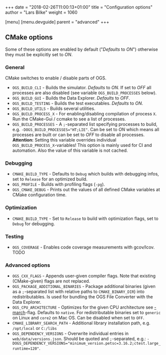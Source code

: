 +++
date = "2018-02-26T11:00:13+01:00"
title = "Configuration options"
author = "Lars Bilke"
weight = 1060

[menu]
  [menu.devguide]
    parent = "advanced"
+++

## CMake options

Some of these options are enabled by default ("*Defaults* to *ON*") otherwise they must be explicitly set to *ON*.

### General

CMake switches to enable / disable parts of OGS.

- `OGS_BUILD_CLI` - Builds the simulator. *Defaults* to *ON*. If set to *OFF* all processes are also disabled (see variable `OGS_BUILD_PROCESSES` below).
- `OGS_BUILD_GUI` - Builds the Data Explorer. *Defaults* to *OFF*.
- `OGS_BUILD_TESTING` - Builds the test executables. *Defaults* to *ON*.
- `OGS_BUILD_UTILS` - Builds several utilities.
- `OGS_BUILD_PROCESS_X` - For enabling/disabling compilation of process `X`.
  Run the CMake-Gui / ccmake to see a list of processes.
- `OGS_BUILD_PROCESSES` - A `;`-separated list specifying processes to build, e.g. `-DOGS_BUILD_PROCESSES="HT;LIE"`. Can be set to *ON* which means all processes are built or can be set to *OFF* to disable all processes. **Attention:** Setting this variable overrides individual `OGS_BUILD_PROCESS_X`-variables! This option is mainly used for CI and automation. Also the value of this variable is not cached.

### Debugging

- `CMAKE_BUILD_TYPE` - Defaults to `Debug` which builds with debugging infos, set to `Release` for an optimized build.
- `OGS_PROFILE` - Builds with profiling flags (`-pg`).
- `OGS_CMAKE_DEBUG` - Prints out the values of all defined CMake variables at CMake configuration time.

### Optimization

- `CMAKE_BUILD_TYPE` - Set to `Release` to build with optimization flags, set to `Debug` for debugging.

### Testing

- `OGS_COVERAGE` - Enables code coverage measurements with gcov/lcov. TODO

### Advanced options

- `OGS_CXX_FLAGS` - Appends user-given compiler flags. Note that existing (CMake-given) flags are not replaced.
- `OGS_PACKAGE_ADDITIONAL_BINARIES` - Package additional binaries (given as a `;`-separated list with relative paths to `CMAKE_BINARY_DIR`) into redistributables. Is used for bundling the OGS File Converter with the Data Explorer.
- `OGS_CPU_ARCHITECTURE` - Optimizes for the given CPU architecture see [-march](https://gcc.gnu.org/onlinedocs/gcc-4.5.3/gcc/i386-and-x86_002d64-Options.html)-flag. Defaults to `native`. For redistributable binaries set to `generic` on Linux and `core2` on Mac OS. Can be disabled when set to `OFF`.
- `CMAKE_LIBRARY_SEARCH_PATH` - Additional library installation path, e.g. `/opt/local` or `C:/libs`
- `OGS_DEPENDENCY_VERSIONS` - Overwrite individual entries in `web/data/versions.json`. Should be quoted and `;`-separated, e.g.: `-DOGS_DEPENDENCY_VERSIONS="minimum_version.petsc=3.16.2;ctest.large_runtime=120"`.
